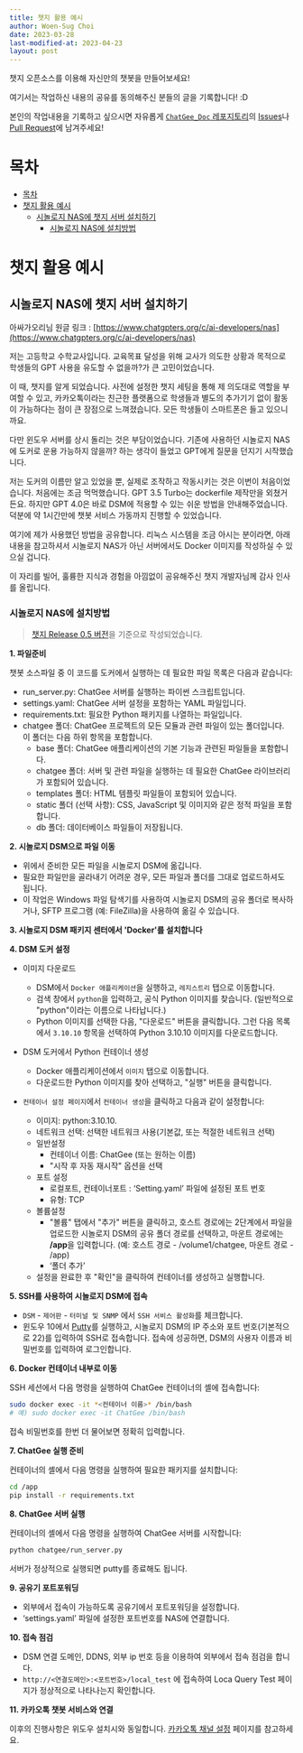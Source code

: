 ```yaml
---
title: 챗지 활용 예시
author: Woen-Sug Choi
date: 2023-03-28
last-modified-at: 2023-04-23
layout: post
---
```


챗지 오픈소스를 이용해 자신만의 챗봇을 만들어보세요!

여기서는 작업하신 내용의 공유를 동의해주신 분들의 글을 기록합니다! :D

본인의 작업내용을 기록하고 싶으시면 자유롭게 [`ChatGee_Doc` 레포지토리](https://github.com/woensug-choi/ChatGee_Doc)의 [Issues](https://github.com/woensug-choi/ChatGee_Doc/issues)나 [Pull Request](https://github.com/woensug-choi/ChatGee_Doc/pulls)에 남겨주세요!

# 목차

- [목차](#목차)
- [챗지 활용 예시](#챗지-활용-예시)
  - [시놀로지 NAS에 챗지 서버 설치하기](#시놀로지-nas에-챗지-서버-설치하기)
    - [시놀로지 NAS에 설치방법](#시놀로지-nas에-설치방법)

# 챗지 활용 예시

## 시놀로지 NAS에 챗지 서버 설치하기

아싸가오리님 원글 링크 : [https://www.chatgpters.org/c/ai-developers/nas](https://www.chatgpters.org/c/ai-developers/nas)

저는 고등학교 수학교사입니다.
교육목표 달성을 위해 교사가 의도한 상황과 목적으로 학생들의 GPT 사용을 유도할 수 없을까?가 큰 고민이었습니다.

이 때, 챗지를 알게 되었습니다.
사전에 설정한 챗지 세팅을 통해 제 의도대로 역할을 부여할 수 있고, 카카오톡이라는 친근한 플랫폼으로 학생들과 별도의 추가기기 없이 활동이 가능하다는 점이 큰 장점으로 느껴졌습니다. 
모든 학생들이 스마트폰은 들고 있으니까요.

다만 윈도우 서버를 상시 돌리는 것은 부담이었습니다.
기존에 사용하던 시놀로지 NAS에 도커로 운용 가능하지 않을까? 하는 생각이 들었고 GPT에게 질문을 던지기 시작했습니다.

저는 도커의 이름만 알고 있었을 뿐, 실제로 조작하고 작동시키는 것은 이번이 처음이었습니다.
처음에는 조금 먹먹했습니다. GPT 3.5 Turbo는 dockerfile 제작만을 외쳤거든요.
하지만 GPT 4.0은 바로 DSM에 적용할 수 있는 쉬운 방법을 안내해주었습니다.
덕분에 약 1시간만에 챗봇 서비스 가동까지 진행할 수 있었습니다.

여기에 제가 사용했던 방법을 공유합니다.
리눅스 시스템을 조금 아시는 분이라면, 아래 내용을 참고하셔서 시놀로지 NAS가 아닌 서버에서도 Docker 이미지를 작성하실 수 있으실 겁니다.

이 자리를 빌어, 훌륭한 지식과 경험을 아낌없이 공유해주신 챗지 개발자님께 감사 인사를 올립니다.

### 시놀로지 NAS에 설치방법

> [챗지 Release 0.5 버전](https://github.com/woensug-choi/ChatGee/releases/tag/v0.5)을 기준으로 작성되었습니다.

**1. 파일준비**
  
  챗봇 소스파일 중 이 코드를 도커에서 실행하는 데 필요한 파일 목록은 다음과 같습니다: 

   - run_server.py: ChatGee 서버를 실행하는 파이썬 스크립트입니다.
   - settings.yaml: ChatGee 서버 설정을 포함하는 YAML 파일입니다.
   - requirements.txt: 필요한 Python 패키지를 나열하는 파일입니다.
   - chatgee 폴더: ChatGee 프로젝트의 모든 모듈과 관련 파일이 있는 폴더입니다. 이 폴더는 다음 하위 항목을 포함합니다. 
      - base 폴더: ChatGee 애플리케이션의 기본 기능과 관련된 파일들을 포함합니다.
      - chatgee 폴더: 서버 및 관련 파일을 실행하는 데 필요한 ChatGee 라이브러리가 포함되어 있습니다.
      - templates 폴더: HTML 템플릿 파일들이 포함되어 있습니다.
      - static 폴더 (선택 사항): CSS, JavaScript 및 이미지와 같은 정적 파일을 포함합니다.
      - db 폴더: 데이터베이스 파일들이 저장됩니다.

**2. 시놀로지 DSM으로 파일 이동**
   
  - 위에서 준비한 모든 파일을 시놀로지 DSM에 옮깁니다.
  - 필요한 파일만을 골라내기 어려운 경우, 모든 파일과 폴더를 그대로 업로드하셔도 됩니다. 
  - 이 작업은 Windows 파일 탐색기를 사용하여 시놀로지 DSM의 공유 폴더로 복사하거나, SFTP 프로그램 (예: FileZilla)을 사용하여 옮길 수 있습니다.

**3. 시놀로지 DSM 패키지 센터에서 'Docker'를 설치합니다**


**4. DSM 도커 설정**
   
  - 이미지 다운로드
    - DSM에서 `Docker 애플리케이션`을 실행하고, `레지스트리` 탭으로 이동합니다.
    - 검색 창에서 `python`을 입력하고, 공식 Python 이미지를 찾습니다. (일반적으로 "python"이라는 이름으로 나타납니다.)
    - Python 이미지를 선택한 다음, "다운로드" 버튼을 클릭합니다.
    그런 다음 목록에서 `3.10.10` 항목을 선택하여 Python 3.10.10 이미지를 다운로드합니다.

  - DSM 도커에서 Python 컨테이너 생성 
    - Docker 애플리케이션에서 `이미지` 탭으로 이동합니다.
    - 다운로드한 Python 이미지를 찾아 선택하고, "실행" 버튼을 클릭합니다.

  - `컨테이너 설정 페이지`에서 `컨테이너 생성`을 클릭하고 다음과 같이 설정합니다: 
    - 이미지: python:3.10.10.
    - 네트워크 선택: 선택한 네트워크 사용(기본값, 또는 적절한 네트워크 선택)
    - 일반설정
      - 컨테이너 이름: ChatGee (또는 원하는 이름)
      - "시작 후 자동 재시작" 옵션을 선택
    - 포트 설정 
      - 로컬포트, 컨테이너포트 : ‘Setting.yaml’ 파일에 설정된 포트 번호
      - 유형: TCP
    - 볼륨설정 
      - "볼륨" 탭에서 "추가" 버튼을 클릭하고, 호스트 경로에는 2단계에서 파일을 업로드한 시놀로지 DSM의 공유 폴더 경로를 선택하고, 마운트 경로에는 **/app**을 입력합니다. (예: 호스트 경로 - /volume1/chatgee, 마운트 경로 - /app)
      - ‘폴더 추가’
    - 설정을 완료한 후 "확인"을 클릭하여 컨테이너를 생성하고 실행합니다.


**5. SSH를 사용하여 시놀로지 DSM에 접속**
   
  - `DSM` - `제어판` - `터미널 및 SNMP` 에서 `SSH 서비스 활성화`를 체크합니다.
  - 윈도우 10에서 [Putty](https://the.earth.li/~sgtatham/putty/latest/w64/putty.exe)를 실행하고, 시놀로지 DSM의 IP 주소와 포트 번호(기본적으로 22)를 입력하여 SSH로 접속합니다. 접속에 성공하면, DSM의 사용자 이름과 비밀번호를 입력하여 로그인합니다.


**6. Docker 컨테이너 내부로 이동**

  SSH 세션에서 다음 명령을 실행하여 ChatGee 컨테이너의 셸에 접속합니다:
  
  ```bash
  sudo docker exec -it *<컨테이너 이름>* /bin/bash
  # 예) sudo docker exec -it ChatGee /bin/bash
  ```

  접속 비밀번호를 한번 더 물어보면 정확히 입력합니다.

**7. ChatGee 실행 준비**
   
  컨테이너의 셸에서 다음 명령을 실행하여 필요한 패키지를 설치합니다:

  ```bash
  cd /app
  pip install -r requirements.txt
  ```

**8. ChatGee 서버 실행**
   
  컨테이너의 셸에서 다음 명령을 실행하여 ChatGee 서버를 시작합니다:

  ```bash
  python chatgee/run_server.py
  ```
  
  서버가 정상적으로 실행되면 putty를 종료해도 됩니다.

**9. 공유기 포트포워딩**
    
  - 외부에서 접속이 가능하도록 공유기에서 포트포워딩을 설정합니다.
  - ‘settings.yaml’ 파일에 설정한 포트번호를 NAS에 연결합니다.

**10. 접속 점검**

  - DSM 연결 도메인, DDNS, 외부 ip 번호 등을 이용하여 외부에서 접속 점검을 합니다.
  - `http://<연결도메인>:<포트번호>/local_test` 에 접속하여 Loca Query Test 페이지가 정상적으로 나타나는지 확인합니다.
   
**11. 카카오톡 챗봇 서비스와 연결**

  이후의 진행사항은 위도우 설치시와 동일합니다. [카카오톡 채널 설정](https://woensug-choi.github.io/ChatGee_Doc/KakaoTalk_Channel.html) 페이지를 참고하세요.